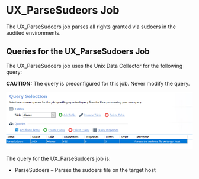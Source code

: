 # UX\_ParseSudeors Job

The UX\_ParseSudoers job parses all rights granted via sudoers in the audited environments.

## Queries for the UX\_ParseSudoers Job

The UX\_ParseSudoers job uses the Unix Data Collector for the following query:

__CAUTION:__ The query is preconfigured for this job. Never modify the query.

![Queries for the UX_ParseSudoers Job](/static/img/product_docs/accessanalyzer/accessanalyzer/enterpriseauditor/solutions/unix/privilegedaccess/sudoers/collection/parsesudoersquery.png)

The query for the UX\_ParseSudoers job is:

- ParseSudoers – Parses the sudoers file on the target host
